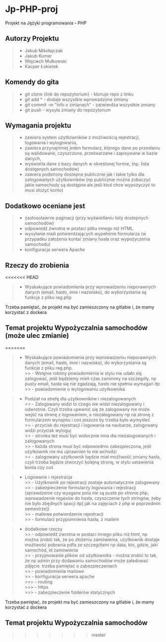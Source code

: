 # Jp-PHP-proj
Projekt na Języki programowania - PHP
## Autorzy Projektu
> - Jakub Mikołajczak
> - Jakub Kumer
> - Wojciech Mułkowski
> - Kacper Łokietek
## Komendy do gita
> - git clone {link do repozytorium} - klonuje repo z linku
> - git add *  - dodaje wszystkie wprowadzone zmiany
> - git commit -m "info o zmianach" - zatwierdza wszystkie zmiany
> - git push - wysyła zmiany do repozytorium
## Wymagania projektu
> - zawiera system użytkowników z możliwością rejestracji, logowania i wylogowania,
> - zawiera przynajmniej jeden formularz, którego dane po przesłaniu są walidowane, czyszczone, przetwarzane i zapisywane w bazie danych,
> - wyświetla dane z bazy danych w określonej formie, (np. lista dostępnych samochodów)
> - zawiera podstrony dostepne publicznie jak i takie tylko dla zalogowanych użytkowników (np publicznie można zobaczyć jakie samochody są dostępne ale jeśli ktoś chce wypożyczyć to musi złożyć konto)
## Dodatkowo oceniane jest
> - zastosotawnie paginacji (przy wyświetlaniu listy dostepnych samochodów)
> - odpowiedź zwrotna w postaci pliku innego niż HTML
> - wysyłanie maili potwierdzających wypełninie formularza (w przypadku założenia konta/ zmiany hasła oraz wypożyczenia samochodu)
> - konfiguracja serwera Apache

## Rzeczy do zrobienia
<<<<<<< HEAD
> - Wyskakujące powiadomienia przy wprowadzeniu nieporawnych danych (email, hasło, imie i nazwisko), do wykorzystania są funkcje z pliku reg.php


Trzeba pamiętać, że projekt ma być zamieszczony na gitlabie i, że mamy korzystać z dockera
## Temat projektu **Wypożyczalnia samochodów** (może ulec zmianie)
=======
> - Wyskakujące powiadomienia przy wprowadzeniu nieporawnych danych (email, hasło, imie i nazwisko), do wykorzystania są funkcje z pliku reg.php. <br> 
    >> - Wstęnie robimy powiadomienia w stylu nie udało się zalogować, jeśli będziemy mieli czas zaminimy na szczegóły, np pusty email, hasła się nie zgadzają, hasło nie spełnia wymagań itp <br>
    >> - powiadomienie o wylogowaniu użytkownika <br>


> - Podział na strefę dla użytkowników i niezalogowanych <br>
    >> - Zalogowany widzi to czego nie widzi niezalogowany i odwrotnie. Czyli trzeba upewnić się że zalogowany nie może wejść na stronę z logowaniem, a niezalogowany np na stronę z formularzem wynajmu i coś jeszcze by trzeba było wymyśleć <br>
    >> - przycisk do rejestracji i logowania na navbarze, zalogowany widzi przycisk wyloguj <br>
    >> - stronka też musi być widocznie inna dla niezalogowanych i zalogowanych <br>
    >> - każda strona musi być odpowiednio zabezpieczona, jeśli użytkownik nie ma uprawnień to nie wchodzi <br>
    >> - zalogowany użytkownik będzie miał możliwość zmiany hasła, czyli trzeba będzie stworzyć kolejną stronę, w stylu ustawienia konta czy coś <br>



> - Logowanie i rejestracja<br>
    >> - Użytkownik po rejestracji zostaje automatycznie zalogowany <br>
    >> - zabezpieczenie formularzy logowania i rejestracji (sprawdzenie czy wyagane pola nie są puste po stronie php, wprowadzenie regexów do hasła, czyszczenie tych stringów, żeby nie było zbędnych spacji itp[ jak na zajęciach z php w poprzednim semestrze]) <br>
    >> - mailowe potwierdzenie rejestracji <br>
    >> - formularz przypomnienia hasła, z mailem <br>


> - dodatkowe rzeczy<br>
    >> - odpowiedź zwrotna w postaci innego pliku niż html, np można zrobić tak, że po złożeniu zamówienia, użytkownik dostaje możliwość pobrania pdfa ze szczegółami np data, kto, gdzie, jaki samochód, id zamówienia <br>
    >> - przyjmowanie plików od użytkownika - można zrobić to tak, że np admin przy dodawaniu samochodów może załadować zdjęcie. trzeba pamiętać o zabezpieczeniach <br>
    >> - powiadomienia mailowe <br>
    >> - konfiguracja serwera apache <br>
        >>> - routing <br>
        >>> - https<br>
        >>> - zabezpieczenie folderów statycznych <br>




Trzeba pamiętać, że projekt ma być zamieszczony na gitlabie i, że mamy korzystać z dockera
## Temat projektu **Wypożyczalnia samochodów**
>>>>>>> master
